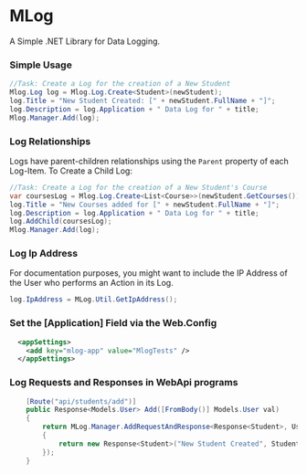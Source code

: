 # MLog

A Simple .NET Library for Data Logging.

### Simple Usage

```cs
//Task: Create a Log for the creation of a New Student
Mlog.Log log = Mlog.Log.Create<Student>(newStudent);
log.Title = "New Student Created: [" + newStudent.FullName + "]";
log.Description = log.Application + " Data Log for " + title;
Mlog.Manager.Add(log);
```

### Log Relationships

Logs have parent-children relationships using the `Parent` property of each Log-Item. To Create a Child Log:

```cs
//Task: Create a Log for the creation of a New Student's Course
var coursesLog = Mlog.Log.Create<List<Course>>(newStudent.GetCourses());
log.Title = "New Courses added for [" + newStudent.FullName + "]";
log.Description = log.Application + " Data Log for " + title;
log.AddChild(coursesLog);
Mlog.Manager.Add(log);
```

### Log Ip Address

For documentation purposes, you might want to include the IP Address of the User who performs an Action in its Log.

```cs
log.IpAddress = MLog.Util.GetIpAddress();
```

### Set the [Application] Field via the Web.Config

```xml
  <appSettings>
    <add key="mlog-app" value="MlogTests" />
  </appSettings>
```

### Log Requests and Responses in WebApi programs

```cs
    [Route("api/students/add")]
    public Response<Models.User> Add([FromBody()] Models.User val)
    {
        return MLog.Manager.AddRequestAndResponse<Response<Student>, User>("api-student-add", val, (User values) =>
        {
            return new Response<Student>("New Student Created", Student.Add(values), true);
        });
    }
```